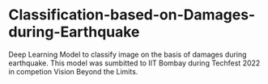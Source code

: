 # Classification-based-on-Damages-during-Earthquake
Deep Learning Model to classify image on the basis of damages during earthquake.
This model was sumbitted to IIT Bombay during Techfest 2022 in competion Vision Beyond the Limits.

